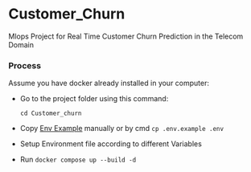 # Customer_Churn
Mlops Project for Real Time Customer Churn Prediction in the Telecom Domain


### Process
Assume you have docker already installed in your computer:
- Go to the project folder using this command:

    `cd Customer_churn`

- Copy [Env Example](.env.example) manually
    or by cmd `cp .env.example .env`
- Setup Environment file according to different Variables 
- Run `docker compose up --build -d`

